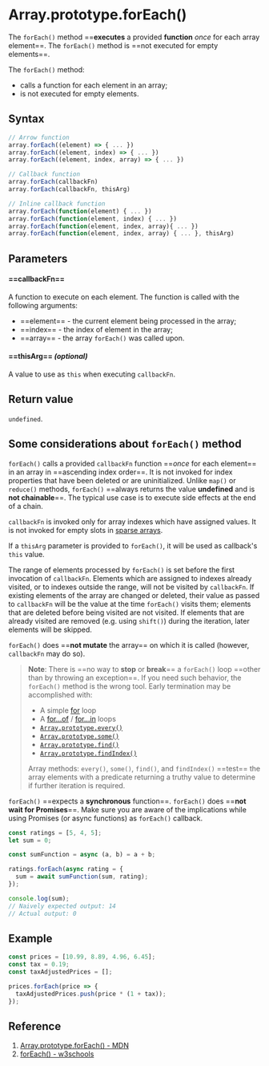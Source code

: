 # Array.prototype.forEach()

The `forEach()` method ==**executes** a provided **function** _once_ for each array element==. The `forEach()` method is ==not executed for empty elements==.

The `forEach()` method:

- calls a function for each element in an array;
- is not executed for empty elements.

## Syntax

```js
// Arrow function
array.forEach((element) => { ... })
array.forEach((element, index) => { ... })
array.forEach((element, index, array) => { ... })

// Callback function
array.forEach(callbackFn)
array.forEach(callbackFn, thisArg)

// Inline callback function
array.forEach(function(element) { ... })
array.forEach(function(element, index) { ... })
array.forEach(function(element, index, array){ ... })
array.forEach(function(element, index, array) { ... }, thisArg)
```

## Parameters

#### ==**callbackFn**==

A function to execute on each element. The function is called with the following arguments:

- ==element== - the current element being processed in the array;
- ==index== - the index of element in the array;
- ==array== - the array `forEach()` was called upon.

#### ==**thisArg**== _(optional)_

A value to use as `this` when executing `callbackFn`.

## Return value

`undefined`.

## Some considerations about `forEach()` method

`forEach()` calls a provided `callbackFn` function ==_once_ for each element== in an array in ==ascending index order==. It is not invoked for index properties that have been deleted or are uninitialized. Unlike `map()` or `reduce()` methods, `forEach()` ==always returns the value **undefined** and is **not chainable**==. The typical use case is to execute side effects at the end of a chain.

`callbackFn` is invoked only for array indexes which have assigned values. It is not invoked for empty slots in [sparse arrays](https://developer.mozilla.org/en-US/docs/Web/JavaScript/Guide/Indexed_collections#sparse_arrays).

If a `thisArg` parameter is provided to `forEach()`, it will be used as callback's `this` value.

The range of elements processed by `forEach()` is set before the first invocation of `callbackFn`. Elements which are assigned to indexes already visited, or to indexes outside the range, will not be visited by `callbackFn`. If existing elements of the array are changed or deleted, their value as passed to `callbackFn` will be the value at the time `forEach()` visits them; elements that are deleted before being visited are not visited. If elements that are already visited are removed (e.g. using `shift()`) during the iteration, later elements will be skipped.

`forEach()` does ==**not mutate** the array== on which it is called (however, `callbackFn` may do so).

> **Note**: There is ==no way to **stop** or **break**== a `forEach()` loop ==other than by throwing an exception==. If you need such behavior, the `forEach()` method is the wrong tool. Early termination may be accomplished with:
>
> - A simple [for](https://developer.mozilla.org/en-US/docs/Web/JavaScript/Reference/Statements/for) loop
> - A [for...of](https://developer.mozilla.org/en-US/docs/Web/JavaScript/Reference/Statements/for...of) / [for...in](https://developer.mozilla.org/en-US/docs/Web/JavaScript/Reference/Statements/for...in) loops
> - [`Array.prototype.every()`](https://developer.mozilla.org/en-US/docs/Web/JavaScript/Reference/Global_Objects/Array/every)
> - [`Array.prototype.some()`](https://developer.mozilla.org/en-US/docs/Web/JavaScript/Reference/Global_Objects/Array/some)
> - [`Array.prototype.find()`](https://developer.mozilla.org/en-US/docs/Web/JavaScript/Reference/Global_Objects/Array/find)
> - [`Array.prototype.findIndex()`](https://developer.mozilla.org/en-US/docs/Web/JavaScript/Reference/Global_Objects/Array/findIndex)
>
> Array methods: `every()`, `some()`, `find()`, and `findIndex()` ==test== the array elements with a predicate returning a truthy value to determine if further iteration is required.

`forEach()` ==expects a **synchronous** function==. `forEach()` does ==**not wait for Promises**==. Make sure you are aware of the implications while using Promises (or async functions) as `forEach()` callback.

```js
const ratings = [5, 4, 5];
let sum = 0;

const sumFunction = async (a, b) = a + b;

ratings.forEach(async rating = {
  sum = await sumFunction(sum, rating);
});

console.log(sum);
// Naively expected output: 14
// Actual output: 0
```

## Example

```js
const prices = [10.99, 8.89, 4.96, 6.45];
const tax = 0.19;
const taxAdjustedPrices = [];

prices.forEach(price => {
  taxAdjustedPrices.push(price * (1 + tax));
});
```

## Reference

1. [Array.prototype.forEach() - MDN](https://developer.mozilla.org/en-US/docs/Web/JavaScript/Reference/Global_Objects/Array/forEach)
2. [forEach() - w3schools](https://www.w3schools.com/jsref/jsref_foreach.asp)
